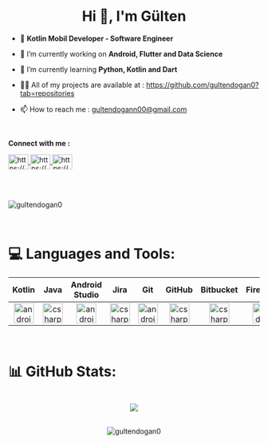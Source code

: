 <h1 align="center">Hi 👋, I'm Gülten</h1>

- :iphone: **Kotlin Mobil Developer - Software Engineer**

- 🔭 I’m currently working on **Android, Flutter and Data Science**

- 🌱 I’m currently learning **Python, Kotlin and Dart**
  
- 👨‍💻 All of my projects are available at : https://github.com/gultendogan0?tab=repositories

- 📫 How to reach me : gultendogann00@gmail.com


<br/>

**Connect with me :** 
<p align="left">
  <a href="https://www.linkedin.com/in/gülten-doğan-3a453721b/" target="blank">
    <img align="center" src="https://skillicons.dev/icons?i=linkedin" alt="https://www.linkedin.com/in/gülten-doğan-3a453721b" height="30" width="40" />
  </a>
  <a href="https://www.kaggle.com/gultendogan" target="blank">
    <img align="center" src="https://raw.githubusercontent.com/rahuldkjain/github-profile-readme-generator/master/src/images/icons/Social/kaggle.svg" alt="https://www.kaggle.com/gultendogan" height="30" width="40" />
  </a>
  <a href="https://medium.com/@gultendogann00" target="blank">
    <img align="center" src="https://raw.githubusercontent.com/rahuldkjain/github-profile-readme-generator/master/src/images/icons/Social/medium.svg" alt="https://medium.com/@gultendogann00" height="30" width="40" />
  </a>
</p>

<br/>
<br/>

<p align="left"> <img src="https://komarev.com/ghpvc/?username=gultendogan0&label=Views&color=blueviolet&style=flat" alt="gultendogan0" /> </p>

<br/>

# 💻 Languages and Tools:


| Kotlin | Java | Android Studio | Jira | Git | GitHub | Bitbucket | Firebase | Figma | Canva | 
| :-: | :-: | :-: | :-: | :-: | :-: | :-: | :-: | :-: | :-: |
|<img align="center" src="https://user-images.githubusercontent.com/25181517/185062810-7ee0c3d2-17f2-4a98-9d8a-a9576947692b.png" alt="android" width="40" height="40"/>|<img align="center" src="https://user-images.githubusercontent.com/25181517/117201156-9a724800-adec-11eb-9a9d-3cd0f67da4bc.png" alt="csharp" width="40" height="40"/> |<img align="center" src="https://user-images.githubusercontent.com/25181517/192108895-20dc3343-43e3-4a54-a90e-13a4abbc57b9.png" alt="android" width="40" height="40"/>|<img align="center" src="https://user-images.githubusercontent.com/25181517/183912952-83784e94-629d-4c34-a961-ae2ae795b662.png" alt="csharp" width="40" height="40"/>|<img align="center" src="https://user-images.githubusercontent.com/25181517/192108372-f71d70ac-7ae6-4c0d-8395-51d8870c2ef0.png" alt="android" width="40" height="40"/>|<img align="center" src="https://user-images.githubusercontent.com/25181517/192108374-8da61ba1-99ec-41d7-80b8-fb2f7c0a4948.png" alt="csharp" width="40" height="40"/>|<img align="center" src="https://user-images.githubusercontent.com/25181517/192108375-268c35e6-ab26-44b2-88bf-e3121a4e5083.png" alt="csharp" width="40" height="40"/>|<img align="center" src="https://user-images.githubusercontent.com/25181517/189716855-2c69ca7a-5149-4647-936d-780610911353.png" alt="android" width="40" height="40"/>|<img align="center" src="https://user-images.githubusercontent.com/25181517/189715289-df3ee512-6eca-463f-a0f4-c10d94a06b2f.png" alt="android" width="40" height="40"/>|<img align="center" src="https://github.com/marwin1991/profile-technology-icons/assets/136815194/02494c7c-de6a-43a6-9293-6369696842ed" alt="csharp" width="40" height="40"/>|


<br/>


# 📊 GitHub Stats:

<p align="center">
  <br/>
    <img src="https://github-readme-streak-stats.herokuapp.com/?user=gultendogan0&theme=radical&hide_border=false" />
  <br/>
</p>

<p align="center">
  <br/>
    <img src="https://github-readme-stats.vercel.app/api?username=gultendogan0&show_icons=true&locale=en&theme=radical&hide_border=false&include_all_commits=true&count_private=true" alt="gultendogan0" />
  <br/>
</p>






